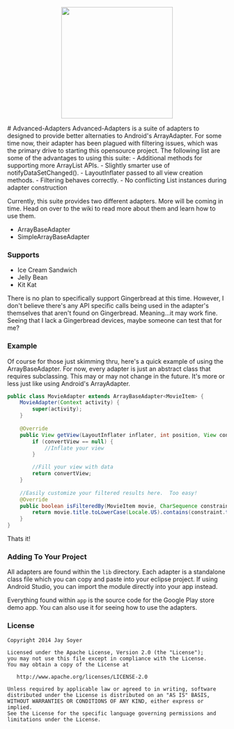 <p align="center"><img src="https://raw.githubusercontent.com/JaySoyer/Advanced-Adapters/master/app/src/main/logo.png" width="256px" height="256px"/></p>
# Advanced-Adapters
Advanced-Adapters is a suite of adapters to designed to provide better alternaties to Android's ArrayAdapter. For some time now, their adapter has been plagued with filtering issues, which was the primary drive to starting this opensource project. The following list are some of the advantages to using this suite:
- Additional methods for supporting more ArrayList APIs.
- Slightly smarter use of notifyDataSetChanged().
- LayoutInflater passed to all view creation methods.
- Filtering behaves correctly.
- No conflicting List instances during adapter construction

Currently, this suite provides two different adapters.  More will be coming in time. Head on over to the wiki to read more about them and learn how to use them.
- ArrayBaseAdapter
- SimpleArrayBaseAdapter

### Supports
- Ice Cream Sandwich
- Jelly Bean
- Kit Kat

There is no plan to specifically support Gingerbread at this time.  However, I don't believe there's any API specific calls being used in the adapter's themselves that aren't found on Gingerbread.  Meaning...it may work fine. Seeing that I lack a Gingerbread devices, maybe someone can test that for me?

### Example
Of course for those just skimming thru, here's a quick example of using the ArrayBaseAdapter.  For now, every adapter is just an abstract class that requires subclassing. This may or may not change in the future.  It's more or less just like using Android's ArrayAdapter.
```java
public class MovieAdapter extends ArrayBaseAdapter<MovieItem> {
	MovieAdapter(Context activity) {
		super(activity);
	}
	
	@Override
	public View getView(LayoutInflater inflater, int position, View convertView, ViewGroup parent) {
		if (convertView == null) {
			//Inflate your view
		}

		//Fill your view with data
		return convertView;
	}
	
	//Easily customize your filtered results here.  Too easy!
	@Override
	public boolean isFilteredBy(MovieItem movie, CharSequence constraint) {
		return movie.title.toLowerCase(Locale.US).contains(constraint.toString().toLowerCase(Locale.US));
	}
}
```
Thats it!

### Adding To Your Project
All adapters are found within the `lib` directory.  Each adapter is a standalone class file which you can copy and paste into your eclipse project.  If using Android Studio, you can import the module directly into your app instead.

Everything found within `app` is the source code for the Google Play store demo app. You can also use it for seeing how to use the adapters.
	
	
### License

    Copyright 2014 Jay Soyer

    Licensed under the Apache License, Version 2.0 (the "License");
    you may not use this file except in compliance with the License.
    You may obtain a copy of the License at

       http://www.apache.org/licenses/LICENSE-2.0

    Unless required by applicable law or agreed to in writing, software
    distributed under the License is distributed on an "AS IS" BASIS,
    WITHOUT WARRANTIES OR CONDITIONS OF ANY KIND, either express or implied.
    See the License for the specific language governing permissions and
    limitations under the License.
